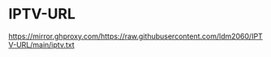 # IPTV-URL

https://mirror.ghproxy.com/https://raw.githubusercontent.com/ldm2060/IPTV-URL/main/iptv.txt
